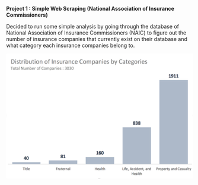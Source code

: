 <b> Project 1 : Simple Web Scraping (National Association of Insurance Commissioners) </b>

Decided to run some simple analysis by going through the database of National Association of Insurance Commissioners (NAIC) to figure out the number of insurance companies that currently exist on their database and what category each insurance companies belong to.

![web-scraping-jupyter-project1](analysis.png)
